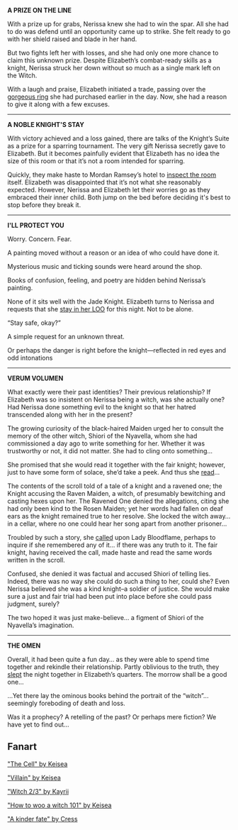 <!-- title: Paper-Thin -->

**A PRIZE ON THE LINE**

With a prize up for grabs, Nerissa knew she had to win the spar. All she had to do was defend until an opportunity came up to strike. She felt ready to go with her shield raised and blade in her hand.

But two fights left her with losses, and she had only one more chance to claim this unknown prize. Despite Elizabeth’s combat-ready skills as a knight, Nerissa struck her down without so much as a single mark left on the Witch.

With a laugh and praise, Elizabeth initiated a trade, passing over the [gorgeous ring](https://www.youtube.com/live/uEB2dIe37oo?si=mzKgTVgZtwUq3Rxv&t=20334) she had purchased earlier in the day. Now, she had a reason to give it along with a few excuses.

---

**A NOBLE KNIGHT'S STAY**

With victory achieved and a loss gained, there are talks of the Knight’s Suite as a prize for a sparring tournament. The very gift Nerissa secretly gave to Elizabeth. But it becomes painfully evident that Elizabeth has no idea the size of this room or that it’s not a room intended for sparring.

Quickly, they make haste to Mordan Ramsey’s hotel to [inspect the room](https://www.youtube.com/watch?v=uEB2dIe37oo&t=20591s) itself. Elizabeth was disappointed that it’s not what she reasonably expected. However, Nerissa and Elizabeth let their worries go as they embraced their inner child. Both jump on the bed before deciding it's best to stop before they break it.

---

**I'LL PROTECT YOU**

Worry. Concern. Fear.

A painting moved without a reason or an idea of who could have done it.

Mysterious music and ticking sounds were heard around the shop.

Books of confusion, feeling, and poetry are hidden behind Nerissa’s painting.

None of it sits well with the Jade Knight. Elizabeth turns to Nerissa and requests that she [stay in her LOO](https://www.youtube.com/watch?v=uEB2dIe37oo&t=22594s) for this night. Not to be alone.

“Stay safe, okay?”

A simple request for an unknown threat.

Or perhaps the danger is right before the knight—reflected in red eyes and odd intonations

---

**VERUM VOLUMEN**

What exactly were their past identities? Their previous relationship? If Elizabeth was so insistent on Nerissa being a witch, was she actually one? Had Nerissa done something evil to the knight so that her hatred transcended along with her in the present?

The growing curiosity of the black-haired Maiden urged her to consult the memory of the other witch, Shiori of the Nyavella, whom she had commissioned a day ago to write something for her. Whether it was trustworthy or not, it did not matter. She had to cling onto something…

She promised that she would read it together with the fair knight; however, just to have some form of solace, she’d take a peek. And thus she [read](https://youtu.be/-BFf3e6YJwY?t=13021)…

The contents of the scroll told of a tale of a knight and a ravened one; the Knight accusing the Raven Maiden, a witch, of presumably bewitching and casting hexes upon her. The Ravened One denied the allegations, citing she had only been kind to the Rosen Maiden; yet her words had fallen on deaf ears as the knight remained true to her resolve. She locked the witch away… in a cellar, where no one could hear her song apart from another prisoner…

Troubled by such a story, she [called](https://youtu.be/-BFf3e6YJwY?t=13185) upon Lady Bloodflame, perhaps to inquire if she remembered any of it… if there was any truth to it. The fair knight, having received the call, made haste and read the same words written in the scroll.

Confused, she denied it was factual and accused Shiori of telling lies. Indeed, there was no way she could do such a thing to her, could she? Even Nerissa believed she was a kind knight–a soldier of justice. She would make sure a just and fair trial had been put into place before she could pass judgment, surely?

The two hoped it was just make-believe... a figment of Shiori of the Nyavella’s imagination.

---

**THE OMEN**

Overall, it had been quite a fun day… as they were able to spend time together and rekindle their relationship. Partly oblivious to the truth, they [slept](https://youtu.be/-BFf3e6YJwY?t=16262) the night together in Elizabeth’s quarters. The morrow shall be a good one…

…Yet there lay the ominous books behind the portrait of the “witch”... seemingly foreboding of death and loss.

Was it a prophecy? A retelling of the past? Or perhaps mere fiction? We have yet to find out…

## Fanart

["The Cell" by Keisea](https://x.com/Keiseeaaa/status/1925918187972964430)

["Villain" by Keisea](https://x.com/Keiseeaaa/status/1923701440473858538)

["Witch 2/3" by Kayrii](https://x.com/VulpusKayrii/status/1921056104634622391)

["How to woo a witch 101" by Keisea](https://x.com/Keiseeaaa/status/1832856628850491716)

["A kinder fate" by Cress](https://x.com/CressentiaQin/status/1924078500727955647)